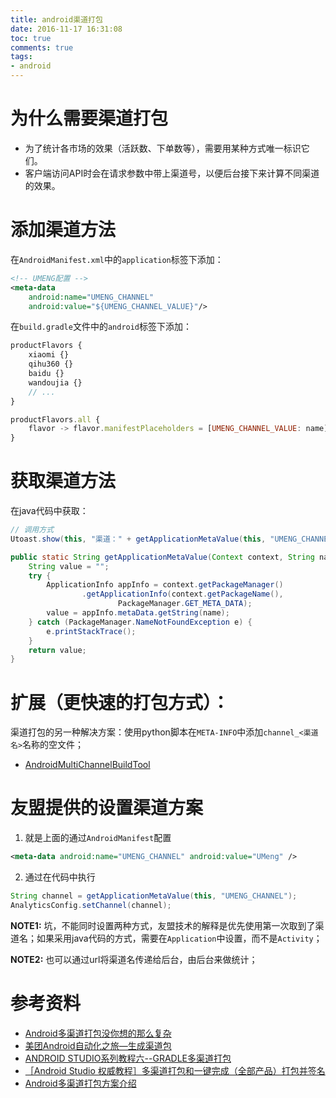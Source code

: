 ```yaml
---
title: android渠道打包
date: 2016-11-17 16:31:08
toc: true
comments: true
tags:
- android
---
```


为什么需要渠道打包
================
- 为了统计各市场的效果（活跃数、下单数等），需要用某种方式唯一标识它们。
- 客户端访问API时会在请求参数中带上渠道号，以便后台接下来计算不同渠道的效果。


添加渠道方法
========
在`AndroidManifest.xml`中的`application`标签下添加：
``` xml
<!-- UMENG配置 -->
<meta-data
    android:name="UMENG_CHANNEL"
    android:value="${UMENG_CHANNEL_VALUE}"/>
```

在`build.gradle`文件中的`android`标签下添加：
``` js
productFlavors {
    xiaomi {}
    qihu360 {}
    baidu {}
    wandoujia {}
    // ...
}

productFlavors.all {
    flavor -> flavor.manifestPlaceholders = [UMENG_CHANNEL_VALUE: name]
}
```


获取渠道方法
===========
在java代码中获取：
``` java
// 调用方式
Utoast.show(this, "渠道：" + getApplicationMetaValue(this, "UMENG_CHANNEL"));

public static String getApplicationMetaValue(Context context, String name) {
    String value = "";
    try {
        ApplicationInfo appInfo = context.getPackageManager()
                .getApplicationInfo(context.getPackageName(),
                        PackageManager.GET_META_DATA);
        value = appInfo.metaData.getString(name);
    } catch (PackageManager.NameNotFoundException e) {
        e.printStackTrace();
    }
    return value;
}
```

扩展（更快速的打包方式）：
======================
渠道打包的另一种解决方案：使用python脚本在`META-INFO`中添加`channel_<渠道名>`名称的空文件；
- [AndroidMultiChannelBuildTool](https://github.com/GavinCT/AndroidMultiChannelBuildTool)


友盟提供的设置渠道方案
===================
1. 就是上面的通过`AndroidManifest`配置
``` xml
<meta-data android:name="UMENG_CHANNEL" android:value="UMeng" />
```

2. 通过在代码中执行
``` java
String channel = getApplicationMetaValue(this, "UMENG_CHANNEL");
AnalyticsConfig.setChannel(channel);
```
**NOTE1:** 坑，不能同时设置两种方式，友盟技术的解释是优先使用第一次取到了渠道名；如果采用java代码的方式，需要在`Application`中设置，而不是`Activity`；

**NOTE2:** 也可以通过url将渠道名传递给后台，由后台来做统计；

参考资料
=======
- [Android多渠道打包没你想的那么复杂](http://www.jianshu.com/p/a9ccdf67ca6c)
- [美团Android自动化之旅—生成渠道包](http://tech.meituan.com/mt-apk-packaging.html)
- [ANDROID STUDIO系列教程六--GRADLE多渠道打包](http://stormzhang.com/devtools/2015/01/15/android-studio-tutorial6/)
- [［Android Studio 权威教程］多渠道打包和一键完成（全部产品）打包并签名](http://blog.csdn.net/yy1300326388/article/details/48296221)
- [Android多渠道打包方案介绍](http://loody.github.io/2016/02/26/2016-02-26-android-multi-%20package/)
